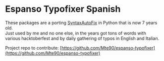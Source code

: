 # Espanso Typofixer Spanish

These packages are a porting [SyntaxAutoFix](https://github.com/Mte90/SyntaxAutoFix) in Python that is now 7 years old.  
Just used by me and no one else, in the years got tons of words with various hacktoberfest and by daily gathering of typos in English and Italian.  

Project repo to contribute: [https://github.com/Mte90/espanso-typofixer](https://github.com/Mte90/espanso-typofixer)
